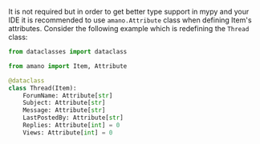 It is not required but in order to get better type support in mypy and your IDE it is recommended 
to use `amano.Attribute` class when defining Item's attributes. 
Consider the following example which is redefining the `Thread` class:

```python
from dataclasses import dataclass

from amano import Item, Attribute

@dataclass
class Thread(Item):
    ForumName: Attribute[str]
    Subject: Attribute[str]
    Message: Attribute[str]
    LastPostedBy: Attribute[str]
    Replies: Attribute[int] = 0
    Views: Attribute[int] = 0
```
